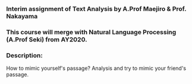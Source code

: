 ### Interim assignment of Text Analysis by A.Prof Maejiro & Prof. Nakayama
### This course will merge with Natural Language Processing (A.Prof Seki) from AY2020.
### Description:
How to mimic yourself's passage? Analysis and try to mimic your friend's passage.

